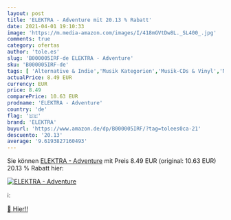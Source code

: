 ```yaml
---
layout: post
title: 'ELEKTRA - Adventure mit 20.13 % Rabatt'
date: 2021-04-01 19:10:33
image: 'https://m.media-amazon.com/images/I/418mGVtDw8L._SL400_.jpg'
comments: true
category: ofertas
author: 'tole.es'
slug: 'B000005IRF-de ELEKTRA - Adventure'
sku: 'B000005IRF-de'
tags: [ 'Alternative & Indie','Musik Kategorien','Musik-CDs & Vinyl','New Wave & Post-Punk','Pop','Punk','Punk & Hardcore','elektra', ]
actualPrice: 8.49 EUR
currency: EUR
price: 8.49
comparePrice: 10.63 EUR
prodname: 'ELEKTRA - Adventure'
country: 'de'
flag: '🇩🇪'
brand: 'ELEKTRA'
buyurl: 'https://www.amazon.de/dp/B000005IRF/?tag=tolees0ca-21'
descuento: '20.13'
average: '9.6193827160493'
---
```


Sie können [ELEKTRA - Adventure](https://www.amazon.de/dp/B000005IRF/?tag=tolees0ca-21) mit Preis 8.49 EUR (original: 10.63 EUR) 20.13 % Rabatt hier:

[![ELEKTRA - Adventure](https://m.media-amazon.com/images/I/418mGVtDw8L._SL400_.jpg)](https://www.amazon.de/dp/B000005IRF/?tag=tolees0ca-21)

ℹ️:


[🛒 Hier!!](https://www.amazon.de/dp/B000005IRF/?tag=tolees0ca-21)
